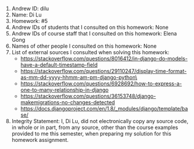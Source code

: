 1) Andrew ID: dilu
2) Name: Di Lu
3) Homework: #5
4) Andrew IDs of students that I consulted on this homework: None
5) Andrew IDs of course staff that I consulted on this homework: Elena Gong
6) Names of other people I consulted on this homework: None
7) List of external sources I consulted when solving this homework:
    * https://stackoverflow.com/questions/8016412/in-django-do-models-have-a-default-timestamp-field
   * https://stackoverflow.com/questions/29110247/display-time-format-as-mm-dd-yyyy-hhmm-am-pm-django-python\
   * https://stackoverflow.com/questions/6928692/how-to-express-a-one-to-many-relationship-in-django
   * https://stackoverflow.com/questions/36153748/django-makemigrations-no-changes-detected
   * https://docs.djangoproject.com/en/1.8/_modules/django/template/base/
8) Integrity Statement: I, Di Lu, did not electronically copy any
source code, in whole or in part, from any source, other than the course
examples provided to me this semester, when preparing my solution for this
homework assignment.